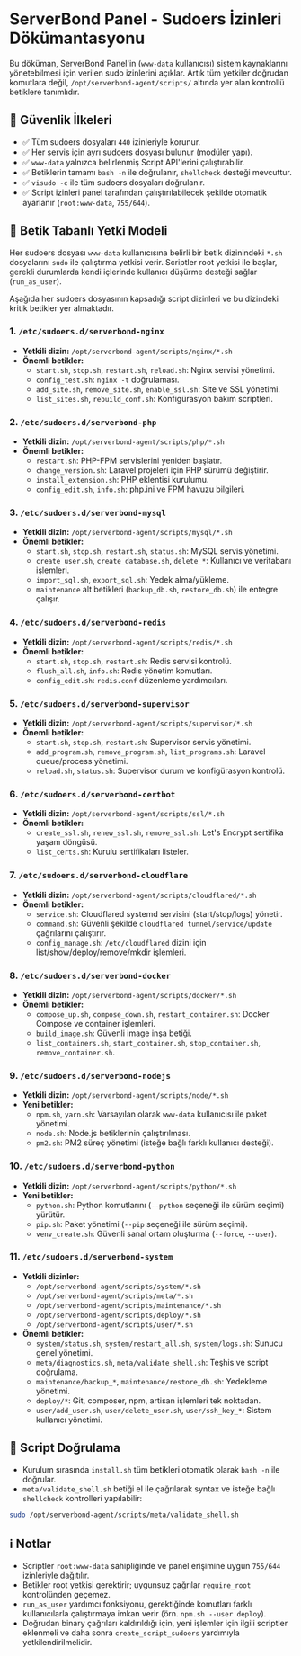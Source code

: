 # ServerBond Panel - Sudoers İzinleri Dökümantasyonu

Bu döküman, ServerBond Panel'in (`www-data` kullanıcısı) sistem kaynaklarını yönetebilmesi için verilen sudo
izinlerini açıklar. Artık tüm yetkiler doğrudan komutlara değil, `/opt/serverbond-agent/scripts/` altında yer alan
kontrollü betiklere tanımlıdır.

## 🔐 Güvenlik İlkeleri

- ✅ Tüm sudoers dosyaları `440` izinleriyle korunur.
- ✅ Her servis için ayrı sudoers dosyası bulunur (modüler yapı).
- ✅ `www-data` yalnızca belirlenmiş Script API'lerini çalıştırabilir.
- ✅ Betiklerin tamamı `bash -n` ile doğrulanır, `shellcheck` desteği mevcuttur.
- ✅ `visudo -c` ile tüm sudoers dosyaları doğrulanır.
- ✅ Script izinleri panel tarafından çalıştırılabilecek şekilde otomatik ayarlanır (`root:www-data`, `755/644`).

## 🧭 Betik Tabanlı Yetki Modeli

Her sudoers dosyası `www-data` kullanıcısına belirli bir betik dizinindeki `*.sh` dosyalarını
`sudo` ile çalıştırma yetkisi verir. Scriptler root yetkisi ile başlar, gerekli durumlarda
kendi içlerinde kullanıcı düşürme desteği sağlar (`run_as_user`).

Aşağıda her sudoers dosyasının kapsadığı script dizinleri ve bu dizindeki kritik betikler yer almaktadır.

### 1. `/etc/sudoers.d/serverbond-nginx`
- **Yetkili dizin:** `/opt/serverbond-agent/scripts/nginx/*.sh`
- **Önemli betikler:**
  - `start.sh`, `stop.sh`, `restart.sh`, `reload.sh`: Nginx servisi yönetimi.
  - `config_test.sh`: `nginx -t` doğrulaması.
  - `add_site.sh`, `remove_site.sh`, `enable_ssl.sh`: Site ve SSL yönetimi.
  - `list_sites.sh`, `rebuild_conf.sh`: Konfigürasyon bakım scriptleri.

### 2. `/etc/sudoers.d/serverbond-php`
- **Yetkili dizin:** `/opt/serverbond-agent/scripts/php/*.sh`
- **Önemli betikler:**
  - `restart.sh`: PHP-FPM servislerini yeniden başlatır.
  - `change_version.sh`: Laravel projeleri için PHP sürümü değiştirir.
  - `install_extension.sh`: PHP eklentisi kurulumu.
  - `config_edit.sh`, `info.sh`: php.ini ve FPM havuzu bilgileri.

### 3. `/etc/sudoers.d/serverbond-mysql`
- **Yetkili dizin:** `/opt/serverbond-agent/scripts/mysql/*.sh`
- **Önemli betikler:**
  - `start.sh`, `stop.sh`, `restart.sh`, `status.sh`: MySQL servis yönetimi.
  - `create_user.sh`, `create_database.sh`, `delete_*`: Kullanıcı ve veritabanı işlemleri.
  - `import_sql.sh`, `export_sql.sh`: Yedek alma/yükleme.
  - `maintenance` alt betikleri (`backup_db.sh`, `restore_db.sh`) ile entegre çalışır.

### 4. `/etc/sudoers.d/serverbond-redis`
- **Yetkili dizin:** `/opt/serverbond-agent/scripts/redis/*.sh`
- **Önemli betikler:**
  - `start.sh`, `stop.sh`, `restart.sh`: Redis servisi kontrolü.
  - `flush_all.sh`, `info.sh`: Redis yönetim komutları.
  - `config_edit.sh`: `redis.conf` düzenleme yardımcıları.

### 5. `/etc/sudoers.d/serverbond-supervisor`
- **Yetkili dizin:** `/opt/serverbond-agent/scripts/supervisor/*.sh`
- **Önemli betikler:**
  - `start.sh`, `stop.sh`, `restart.sh`: Supervisor servis yönetimi.
  - `add_program.sh`, `remove_program.sh`, `list_programs.sh`: Laravel queue/process yönetimi.
  - `reload.sh`, `status.sh`: Supervisor durum ve konfigürasyon kontrolü.

### 6. `/etc/sudoers.d/serverbond-certbot`
- **Yetkili dizin:** `/opt/serverbond-agent/scripts/ssl/*.sh`
- **Önemli betikler:**
  - `create_ssl.sh`, `renew_ssl.sh`, `remove_ssl.sh`: Let's Encrypt sertifika yaşam döngüsü.
  - `list_certs.sh`: Kurulu sertifikaları listeler.

### 7. `/etc/sudoers.d/serverbond-cloudflare`
- **Yetkili dizin:** `/opt/serverbond-agent/scripts/cloudflared/*.sh`
- **Önemli betikler:**
  - `service.sh`: Cloudflared systemd servisini (start/stop/logs) yönetir.
  - `command.sh`: Güvenli şekilde `cloudflared tunnel/service/update` çağrılarını çalıştırır.
  - `config_manage.sh`: `/etc/cloudflared` dizini için list/show/deploy/remove/mkdir işlemleri.

### 8. `/etc/sudoers.d/serverbond-docker`
- **Yetkili dizin:** `/opt/serverbond-agent/scripts/docker/*.sh`
- **Önemli betikler:**
  - `compose_up.sh`, `compose_down.sh`, `restart_container.sh`: Docker Compose ve container işlemleri.
  - `build_image.sh`: Güvenli image inşa betiği.
  - `list_containers.sh`, `start_container.sh`, `stop_container.sh`, `remove_container.sh`.

### 9. `/etc/sudoers.d/serverbond-nodejs`
- **Yetkili dizin:** `/opt/serverbond-agent/scripts/node/*.sh`
- **Yeni betikler:**
  - `npm.sh`, `yarn.sh`: Varsayılan olarak `www-data` kullanıcısı ile paket yönetimi.
  - `node.sh`: Node.js betiklerinin çalıştırılması.
  - `pm2.sh`: PM2 süreç yönetimi (isteğe bağlı farklı kullanıcı desteği).

### 10. `/etc/sudoers.d/serverbond-python`
- **Yetkili dizin:** `/opt/serverbond-agent/scripts/python/*.sh`
- **Yeni betikler:**
  - `python.sh`: Python komutlarını (`--python` seçeneği ile sürüm seçimi) yürütür.
  - `pip.sh`: Paket yönetimi (`--pip` seçeneği ile sürüm seçimi).
  - `venv_create.sh`: Güvenli sanal ortam oluşturma (`--force`, `--user`).

### 11. `/etc/sudoers.d/serverbond-system`
- **Yetkili dizinler:**
  - `/opt/serverbond-agent/scripts/system/*.sh`
  - `/opt/serverbond-agent/scripts/meta/*.sh`
  - `/opt/serverbond-agent/scripts/maintenance/*.sh`
  - `/opt/serverbond-agent/scripts/deploy/*.sh`
  - `/opt/serverbond-agent/scripts/user/*.sh`
- **Önemli betikler:**
  - `system/status.sh`, `system/restart_all.sh`, `system/logs.sh`: Sunucu genel yönetimi.
  - `meta/diagnostics.sh`, `meta/validate_shell.sh`: Teşhis ve script doğrulama.
  - `maintenance/backup_*`, `maintenance/restore_db.sh`: Yedekleme yönetimi.
  - `deploy/*`: Git, composer, npm, artisan işlemleri tek noktadan.
  - `user/add_user.sh`, `user/delete_user.sh`, `user/ssh_key_*`: Sistem kullanıcı yönetimi.

## 🧪 Script Doğrulama

- Kurulum sırasında `install.sh` tüm betikleri otomatik olarak `bash -n` ile doğrular.
- `meta/validate_shell.sh` betiği el ile çağrılarak syntax ve isteğe bağlı `shellcheck`
  kontrolleri yapılabilir:

```bash
sudo /opt/serverbond-agent/scripts/meta/validate_shell.sh
```

## ℹ️ Notlar

- Scriptler `root:www-data` sahipliğinde ve panel erişimine uygun `755/644` izinleriyle dağıtılır.
- Betikler root yetkisi gerektirir; uygunsuz çağrılar `require_root` kontrolünden geçemez.
- `run_as_user` yardımcı fonksiyonu, gerektiğinde komutları farklı kullanıcılarla çalıştırmaya
  imkan verir (örn. `npm.sh --user deploy`).
- Doğrudan binary çağrıları kaldırıldığı için, yeni işlemler için ilgili scriptler eklenmeli ve
daha sonra `create_script_sudoers` yardımıyla yetkilendirilmelidir.

